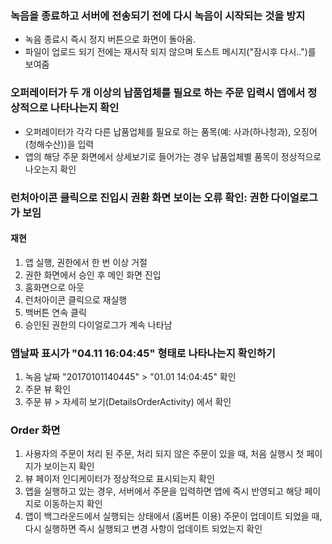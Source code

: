 
### 녹음을 종료하고 서버에 전송되기 전에 다시 녹음이 시작되는 것을 방지
* 녹음 종료시 즉시 정지 버튼으로 화면이 돌아옴.
* 파일이 업로드 되기 전에는 재시작 되지 않으며 토스트 메시지("잠시후 다시..")를 보여줌

### 오퍼레이터가 두 개 이상의 납품업체를 필요로 하는 주문 입력시 앱에서 정상적으로 나타나는지 확인
* 오퍼레이터가 각각 다른 납품업체를 필요로 하는 품목(예: 사과(하나청과), 오징어(청해수산))을 입력
* 앱의 해당 주문 화면에서 상세보기로 들어가는 경우 납품업체별 품목이 정상적으로 나오는지 확인

### 런처아이콘 클릭으로 진입시 권환 화면 보이는 오류 확인: 권한 다이얼로그가 보임
#### 재현
1. 앱 실행, 권한에서 한 번 이상 거절
2. 권한 화면에서 승인 후 메인 화면 진입
3. 홈화면으로 아웃
4. 런처아이콘 클릭으로 재실행
5. 백버튼 연속 클릭
6. 승인된 권한의 다이얼로그가 계속 나타남

### 앱날짜 표시가 "04.11  16:04:45" 형태로 나타나는지 확인하기
1. 녹음 날짜 "20170101140445" > "01.01 14:04:45" 확인
2. 주문 뷰 확인
3. 주문 뷰 > 자세히 보기(DetailsOrderActivity) 에서 확인

### Order 화면
1. 사용자의 주문이 처리 된 주문, 처리 되지 않은 주문이 있을 때, 처음 실행시 첫 페이지가 보이는지 확인
1. 뷰 페이저 인디케이터가 정상적으로 표시되는지 확인
2. 앱을 실행하고 있는 경우, 서버에서 주문을 입력하면 앱에 즉시 반영되고 해당 페이지로 이동하는지 확인
3. 앱이 백그라운드에서 실행되는 상태에서 (홈버튼 이용) 주문이 업데이트 되었을 때, 다시 실행하면 즉시 실행되고 변경 사항이 업데이트 되었는지 확인

